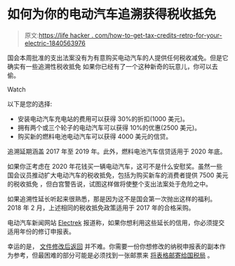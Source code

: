 # 如何为你的电动汽车追溯获得税收抵免

> 原文:[https://life hacker . com/how-to-get-tax-credits-retro-for-your-electric-1840563976](https://lifehacker.com/how-to-get-tax-credits-retroactively-for-your-electric-1840563976)

国会本周批准的支出法案没有为有意购买电动汽车的人提供任何税收减免。但是它确实有一些追溯性税收抵免 如果你已经有了一个这种新奇的玩意儿，你可以去偷。

Watch

以下是您的选择:

*   安装电动汽车充电站的费用可以获得 30%的折扣(1000 美元)。
*   拥有两个或三个轮子的电动汽车可以获得 10%的优惠(2500 美元)。
*   购买新的燃料电池电动汽车可以获得 4000 美元的信贷。

追溯延期涵盖 2017 年至 2019 年。此外，燃料电池汽车信贷适用于 2020 年底。

如果你正考虑在 2020 年花钱买一辆电动汽车，这可不是什么安慰奖。虽然一些国会议员推动扩大电动汽车的税收抵免，包括为购买新车的消费者提供 7500 美元的税收抵免 ，但白宫警告说，试图这样做将使整个支出法案处于危险之中。

如果追溯性延长听起来很熟悉，那是因为这不是国会第一次抛出这样的福利。2018 年 2 月，上述相同的税收抵免政策适用于 2017 年的合格采购。

电动汽车新闻网站 [Electrek](https://electrek.co/2019/12/18/us-extends-tax-credits-for-ev-chargers-motorcycles-fuel-cells-again-retroactively/) 报道称，如果你想利用这些延长的信用，你必须提交适用年份的修订申报表。

幸运的是， [文件修改后返回](https://twocents.lifehacker.com/what-to-do-if-you-made-a-mistake-on-your-tax-return-1772350403) 并不难。你需要一份你想修改的纳税申报表的副本作为参考，但最困难的部分可能是必须找到一张邮票来 [将表格邮寄给国税局](https://www.irs.gov/forms-pubs/about-form-1040x) 。